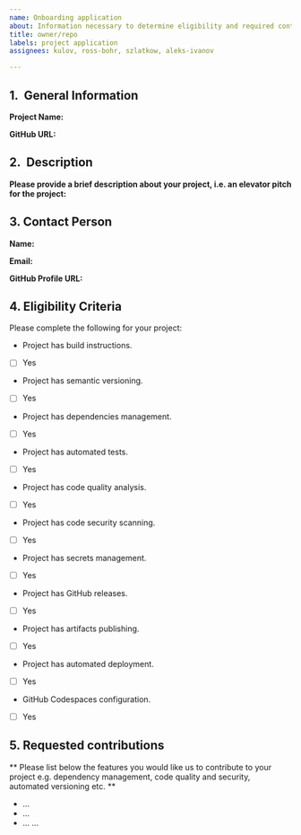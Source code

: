 ```yaml
---
name: Onboarding application
about: Information necessary to determine eligibility and required contributions
title: owner/repo
labels: project application
assignees: kulov, ross-bohr, szlatkow, aleks-ivanov

---
```


## 1.  General Information

**Project Name:**  

**GitHub URL:**  

## 2.  Description

**Please provide a brief description about your project, i.e. an elevator pitch for the project:**

## 3.  Contact Person

**Name:**  

**Email:**  

**GitHub Profile URL:**  

## 4.  Eligibility Criteria

Please complete the following for your project:

* Project has build instructions.
- [ ] Yes
* Project has semantic versioning.
- [ ] Yes
* Project has dependencies management.
- [ ] Yes
* Project has automated tests.
- [ ] Yes
* Project has code quality analysis.
- [ ] Yes
* Project has code security scanning.
- [ ] Yes
* Project has secrets management.
- [ ] Yes
* Project has GitHub releases.
- [ ] Yes
* Project has artifacts publishing.
- [ ] Yes
* Project has automated deployment.
- [ ] Yes
* GitHub Codespaces configuration.
- [ ] Yes

## 5.  Requested contributions

** Please list below the features you would like us to contribute to your project e.g. dependency management, code quality and security, automated versioning etc. **

- ...
- ...
- ...
...
